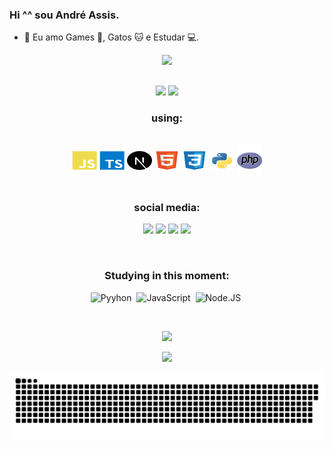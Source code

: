 ### Hi ^^ sou André Assis.
- 💙   Eu amo Games 👾, Gatos 🐱 e Estudar 💻.
<!--💬GREETINGSTITLE / 🌐WEBSITE: https://github.com/denvercoder1/readme-typing-svg -->

<p align="center">
<img src="https://media.giphy.com/media/WUlplcMpOCEmTGBtBW/giphy.gif" width="100">

##
<div align="center">         
  <img height="200em" src="https://github-readme-stats.vercel.app/api?username=andre1dev&show_icons=true&theme=transparent&include_all_commits=true&count_private=true"/>  
  <img height="200em" src="https://github-readme-stats.vercel.app/api/top-langs/?username=andre1dev&layout=compact&langs_count=7&theme=transparent"/>
</div>
<div align="center">
  
### using:
<div style="display: inline_block"  align="center"><br>
  <img align="center" alt="andre-Js" height="30" width="40" src="https://raw.githubusercontent.com/devicons/devicon/master/icons/javascript/javascript-plain.svg">
  <img align="center" alt="andre-Ts" height="30" width="40" src="https://raw.githubusercontent.com/devicons/devicon/master/icons/typescript/typescript-plain.svg">
  <img align="center" alt="andre-React" height="30" width="40" 
  src="https://github.com/devicons/devicon/blob/master/icons/nextjs/nextjs-original.svg">
  <img align="center" alt="andre-HTML" height="30" width="40" src="https://raw.githubusercontent.com/devicons/devicon/master/icons/html5/html5-original.svg">
  <img align="center" alt="andre-CSS" height="30" width="40" src="https://raw.githubusercontent.com/devicons/devicon/master/icons/css3/css3-original.svg">
  <img align="center" alt="andre-Python" height="30" width="40" src="https://raw.githubusercontent.com/devicons/devicon/master/icons/python/python-original.svg">
  <img align="center" alt="andre-Python" height="50" width="40" 
 src="https://github.com/devicons/devicon/blob/master/icons/php/php-original.svg">
</div>
<div> 
<br>
<div align="center">
  <div align="center">

### social media:
  <a href="https://instagram.com/dre.sxs?igshid=ZDdkNTZiNTM=" target="_blank"><img src="https://img.shields.io/badge/-Instagram-%23E4405F?style=for-the-badge&logo=instagram&logoColor=white" target="_blank"></a>
 <a href="https://André Assis#3543" target="_blank"><img src="https://img.shields.io/badge/Discord-7289DA?style=for-the-badge&logo=discord&logoColor=white" target="_blank"></a> 
  <a href = "mailto:andreassis326@gmail.com"><img src="https://img.shields.io/badge/-Gmail-%23333?style=for-the-badge&logo=gmail&logoColor=white" target="_blank"></a>
  <a href="https://www.linkedin.com/in/andré-assis-57128a1a9" target="_blank"><img src="https://img.shields.io/badge/-LinkedIn-%230077B5?style=for-the-badge&logo=linkedin&logoColor=white" target="_blank"></a> 
</div>
<br>
<div align="center">

### Studying in this moment:
![Pyyhon](https://img.shields.io/badge/-Python-0D1117?style=for-the-badge&logo=python&labelColor=0D1117&textColor=0D1117)&nbsp;
![JavaScript](https://img.shields.io/badge/-JavaScript-0D1117?style=for-the-badge&logo=javascript&labelColor=0D1117&textColor=0D1117)&nbsp;
![Node.JS](https://img.shields.io/badge/-Node.JS-0D1117?style=for-the-badge&logo=node.js&labelColor=0D1117&textColor=0D1117)&nbsp;
</div>
<br>
  <p align="center">   <img alingn="center" src="https://profile-counter.glitch.me/andre1dev/count.svg" /></p>
<p align="center">

<p align="center">
<img src="https://readme-typing-svg.herokuapp.com?font=Orbitron&size=40&color=%2379A500&height=67&duration=3000&center=true&lines=%F0%9F%85%B6%F0%9F%86%81%F0%9F%85%B4%F0%9F%85%B4%F0%9F%86%83%F0%9F%85%B8%F0%9F%85%BD%F0%9F%85%B6%F0%9F%86%82">
  
 ![Snake animation](https://github.com/andre1dev/andre1dev/blob/output/github-contribution-grid-snake.svg)
